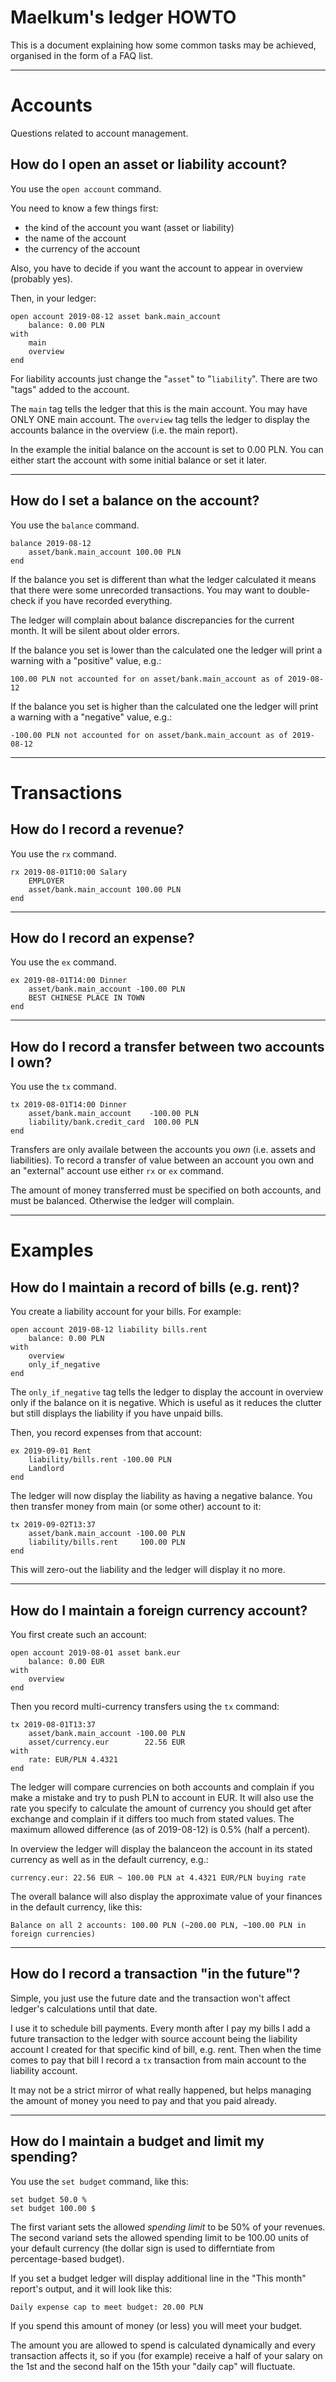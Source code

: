 # Maelkum's ledger HOWTO

This is a document explaining how some common tasks may be achieved, organised
in the form of a FAQ list.

--------------------------------------------------------------------------------

# Accounts

Questions related to account management.

## How do I open an asset or liability account?

You use the `open account` command.

You need to know a few things first:

- the kind of the account you want (asset or liability)
- the name of the account
- the currency of the account

Also, you have to decide if you want the account to appear in overview (probably
yes).

Then, in your ledger:

    open account 2019-08-12 asset bank.main_account
        balance: 0.00 PLN
    with
        main
        overview
    end

For liability accounts just change the "`asset`" to "`liability`". There are two
"tags" added to the account.

The `main` tag tells the ledger that this is the main account. You may have ONLY
ONE main account. The `overview` tag tells the ledger to display the accounts
balance in the overview (i.e. the main report).

In the example the initial balance on the account is set to 0.00 PLN. You can
either start the account with some initial balance or set it later.

----------------------------------------

## How do I set a balance on the account?

You use the `balance` command.

    balance 2019-08-12
        asset/bank.main_account 100.00 PLN
    end

If the balance you set is different than what the ledger calculated it means
that there were some unrecorded transactions. You may want to double-check if
you have recorded everything.

The ledger will complain about balance discrepancies for the current month. It
will be silent about older errors.

If the balance you set is lower than the calculated one the ledger will print a
warning with a "positive" value, e.g.:

    100.00 PLN not accounted for on asset/bank.main_account as of 2019-08-12

If the balance you set is higher than the calculated one the ledger will print a
warning with a "negative" value, e.g.:

    -100.00 PLN not accounted for on asset/bank.main_account as of 2019-08-12

--------------------------------------------------------------------------------

# Transactions

## How do I record a revenue?

You use the `rx` command.

    rx 2019-08-01T10:00 Salary
        EMPLOYER
        asset/bank.main_account 100.00 PLN
    end

----------------------------------------

## How do I record an expense?

You use the `ex` command.

    ex 2019-08-01T14:00 Dinner
        asset/bank.main_account -100.00 PLN
        BEST CHINESE PLACE IN TOWN
    end

----------------------------------------

## How do I record a transfer between two accounts I own?

You use the `tx` command.

    tx 2019-08-01T14:00 Dinner
        asset/bank.main_account    -100.00 PLN
        liability/bank.credit_card  100.00 PLN
    end

Transfers are only availale between the accounts you *own* (i.e. assets and
liabilities). To record a transfer of value between an account you own and an
"external" account use either `rx` or `ex` command.

The amount of money transferred must be specified on both accounts, and must be
balanced. Otherwise the ledger will complain.

--------------------------------------------------------------------------------

# Examples

## How do I maintain a record of bills (e.g. rent)?

You create a liability account for your bills. For example:

    open account 2019-08-12 liability bills.rent
        balance: 0.00 PLN
    with
        overview
        only_if_negative
    end

The `only_if_negative` tag tells the ledger to display the account in overview
only if the balance on it is negative. Which is useful as it reduces the clutter
but still displays the liability if you have unpaid bills.

Then, you record expenses from that account:

    ex 2019-09-01 Rent
        liability/bills.rent -100.00 PLN
        Landlord
    end

The ledger will now display the liability as having a negative balance. You then
transfer money from main (or some other) account to it:

    tx 2019-09-02T13:37
        asset/bank.main_account -100.00 PLN
        liability/bills.rent     100.00 PLN
    end

This will zero-out the liability and the ledger will display it no more.

----------------------------------------

## How do I maintain a foreign currency account?

You first create such an account:

    open account 2019-08-01 asset bank.eur
        balance: 0.00 EUR
    with
        overview
    end

Then you record multi-currency transfers using the `tx` command:

    tx 2019-08-01T13:37
        asset/bank.main_account -100.00 PLN
        asset/currency.eur        22.56 EUR
    with
        rate: EUR/PLN 4.4321
    end

The ledger will compare currencies on both accounts and complain if you make a
mistake and try to push PLN to account in EUR. It will also use the rate you
specify to calculate the amount of currency you should get after exchange and
complain if it differs too much from stated values. The maximum allowed
difference (as of 2019-08-12) is 0.5% (half a percent).

In overview the ledger will display the balanceon the account in its stated
currency as well as in the default currency, e.g.:

    currency.eur: 22.56 EUR ~ 100.00 PLN at 4.4321 EUR/PLN buying rate

The overall balance will also display the approximate value of your finances in
the default currency, like this:

    Balance on all 2 accounts: 100.00 PLN (~200.00 PLN, ~100.00 PLN in foreign currencies)

----------------------------------------

## How do I record a transaction "in the future"?

Simple, you just use the future date and the transaction won't affect ledger's
calculations until that date.

I use it to schedule bill payments. Every month after I pay my bills I add a
future transaction to the ledger with source account being the liability
account I created for that specific kind of bill, e.g. rent. Then when the time
comes to pay that bill I record a `tx` transaction from main account to the
liability account.

It may not be a strict mirror of what really happened, but helps managing the
amount of money you need to pay and that you paid already.

----------------------------------------

## How do I maintain a budget and limit my spending?

You use the `set budget` command, like this:

    set budget 50.0 %
    set budget 100.00 $

The first variant sets the allowed *spending limit* to be 50% of your revenues.
The second variand sets the allowed spending limit to be 100.00 units of your
default currency (the dollar sign is used to differntiate from percentage-based
budget).

If you set a budget ledger will display additional line in the "This month"
report's output, and it will look like this:

    Daily expense cap to meet budget: 20.00 PLN

If you spend this amount of money (or less) you will meet your budget.

The amount you are allowed to spend is calculated dynamically and every
transaction affects it, so if you (for example) receive a half of your salary on
the 1st and the second half on the 15th your "daily cap" will fluctuate.

